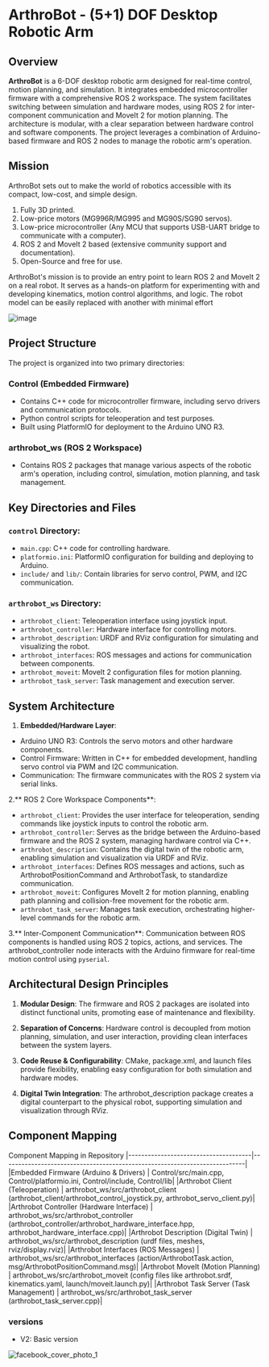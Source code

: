 # ArthroBot - (5+1) DOF Desktop Robotic Arm

## Overview
**ArthroBot** is a 6-DOF desktop robotic arm designed for real-time control, motion planning, and simulation. It integrates embedded microcontroller firmware with a comprehensive ROS 2 workspace. The system facilitates switching between simulation and hardware modes, using ROS 2 for inter-component communication and MoveIt 2 for motion planning. The architecture is modular, with a clear separation between hardware control and software components. The project leverages a combination of Arduino-based firmware and ROS 2 nodes to manage the robotic arm's operation.

## Mission
ArthroBot sets out to make the world of robotics accessible with its compact, low-cost, and simple design.
1. Fully 3D printed.
2. Low-price motors (MG996R/MG995 and MG90S/SG90 servos).
3. Low-price microcontroller (Any MCU that supports USB-UART bridge to communicate with a computer).
4. ROS 2 and MoveIt 2 based (extensive community support and documentation).
5. Open-Source and free for use.

ArthroBot's mission is to provide an entry point to learn ROS 2 and MoveIt 2 on a real robot. It serves as a hands-on platform for experimenting with and developing kinematics, motion control algorithms, and logic. The robot model can be easily replaced with another with minimal effort

![image](https://github.com/user-attachments/assets/6aa054a5-7137-414c-8ad8-8b1e9e9f9500)

## Project Structure
The project is organized into two primary directories:

### Control (Embedded Firmware)
* Contains C++ code for microcontroller firmware, including servo drivers and communication protocols.
* Python control scripts for teleoperation and test purposes.
* Built using PlatformIO for deployment to the Arduino UNO R3.

### arthrobot_ws (ROS 2 Workspace)
* Contains ROS 2 packages that manage various aspects of the robotic arm's operation, including control, simulation, motion planning, and task management.

## Key Directories and Files
### `control` Directory:
* `main.cpp`: C++ code for controlling hardware.
* `platformio.ini`: PlatformIO configuration for building and deploying to Arduino.
* `include/` and `lib/`: Contain libraries for servo control, PWM, and I2C communication.

### `arthrobot_ws` Directory:
* `arthrobot_client`: Teleoperation interface using joystick input.
* `arthrobot_controller`: Hardware interface for controlling motors.
* `arthrobot_description`: URDF and RViz configuration for simulating and visualizing the robot.
* `arthrobot_interfaces`: ROS messages and actions for communication between components.
* `arthrobot_moveit`: MoveIt 2 configuration files for motion planning.
* `arthrobot_task_server`: Task management and execution server.

## System Architecture
1. **Embedded/Hardware Layer**:
  * Arduino UNO R3: Controls the servo motors and other hardware components.
  * Control Firmware: Written in C++ for embedded development, handling servo control via PWM and I2C communication.
  * Communication: The firmware communicates with the ROS 2 system via serial links.

2.** ROS 2 Core Workspace Components**:
  * `arthrobot_client`: Provides the user interface for teleoperation, sending commands like joystick inputs to control the robotic arm.
  * `arthrobot_controller`: Serves as the bridge between the Arduino-based firmware and the ROS 2 system, managing hardware control via C++.
  * `arthrobot_description`: Contains the digital twin of the robotic arm, enabling simulation and visualization via URDF and RViz.
  * `arthrobot_interfaces`: Defines ROS messages and actions, such as ArthrobotPositionCommand and ArthrobotTask, to standardize communication.
  * `arthrobot_moveit`: Configures MoveIt 2 for motion planning, enabling path planning and collision-free movement for the robotic arm.
  * `arthrobot_task_server`: Manages task execution, orchestrating higher-level commands for the robotic arm.

3.** Inter-Component Communication**:
Communication between ROS components is handled using ROS 2 topics, actions, and services.
The arthrobot_controller node interacts with the Arduino firmware for real-time motion control using `pyserial`.

## Architectural Design Principles
1. **Modular Design**: The firmware and ROS 2 packages are isolated into distinct functional units, promoting ease of maintenance and flexibility.

2. **Separation of Concerns**: Hardware control is decoupled from motion planning, simulation, and user interaction, providing clean interfaces between the system layers.

3. **Code Reuse & Configurability**: CMake, package.xml, and launch files provide flexibility, enabling easy configuration for both simulation and hardware modes.

4. **Digital Twin Integration**: The arthrobot_description package creates a digital counterpart to the physical robot, supporting simulation and visualization through RViz.

## Component Mapping
Component	Mapping in Repository
|--------------------------------------|---------------------------------------------------------------------------|
|Embedded Firmware (Arduino & Drivers) | Control/src/main.cpp, Control/platformio.ini, Control/include, Control/lib|
|Arthrobot Client (Teleoperation) |	arthrobot_ws/src/arthrobot_client (arthrobot_client/arthrobot_control_joystick.py, arthrobot_servo_client.py)|
|Arthrobot Controller (Hardware Interface) | arthrobot_ws/src/arthrobot_controller (arthrobot_controller/arthrobot_hardware_interface.hpp, arthrobot_hardware_interface.cpp)|
|Arthrobot Description (Digital Twin) |	arthrobot_ws/src/arthrobot_description (urdf files, meshes, rviz/display.rviz)|
|Arthrobot Interfaces (ROS Messages) |	arthrobot_ws/src/arthrobot_interfaces (action/ArthrobotTask.action, msg/ArthrobotPositionCommand.msg)|
|Arthrobot MoveIt (Motion Planning) |	arthrobot_ws/src/arthrobot_moveit (config files like arthrobot.srdf, kinematics.yaml, launch/moveit.launch.py)|
|Arthrobot Task Server (Task Management) |	arthrobot_ws/src/arthrobot_task_server (arthrobot_task_server.cpp)|


### versions
- V2: Basic version



![facebook_cover_photo_1](https://github.com/Fadi-Eid/ArthroBot/assets/113466842/6c04bcef-7469-4d71-94f2-315197fd8f65)
